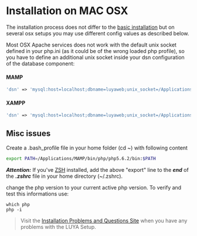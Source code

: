 # Installation on MAC OSX

The installation process does not differ to the [basic installation](install.md) but on several osx setups you may use different config values as described below.

Most OSX Apache services does not work with the default unix socket defined in your php.ini (as it could be of the wrong loaded php profile), so you have to define an additional unix socket inside your dsn configuration of the database component:

#### MAMP

```php
'dsn' => 'mysql:host=localhost;dbname=luyaweb;unix_socket=/Applications/MAMP/tmp/mysql/mysql.sock',
```

#### XAMPP

```php
'dsn' => 'mysql:host=localhost;dbname=luyaweb;unix_socket=/Applications/XAMPP/xamppfiles/var/mysql/mysql.sock',
```

## Misc issues

Create a .bash_profile file in your home folder (cd ~) with following content

```sh
export PATH=/Applications/MAMP/bin/php/php5.6.2/bin:$PATH
```

***Attention:*** If you've [ZSH](https://github.com/robbyrussell/oh-my-zsh) installed, add the above "export" line to the ***end*** of the ***.zshrc*** file in your home directory (~/.zshrc).

change the php version to your current active php version. To verify and test this informations use:

```
which php
php -i
```

> Visit the [Installation Problems and Questions Site](install-problems.md) when you have any problems with the LUYA Setup.
